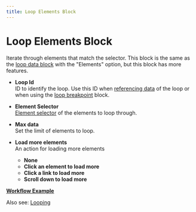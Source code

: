 ```yaml
---
title: Loop Elements Block
---
```


# Loop Elements Block

Iterate through elements that match the selector. This block is the same as the [loop data block](/blocks/loop-data.md) with the "Elements" option, but this block has more features.

- **Loop Id** <br />
ID to identify the loop. Use this ID when [referencing data](#accessing-data) of the loop or when using the [loop breakpoint](/blocks/loop-breakpoint) block.

- **Element Selector** <br />
[Element selector](../workflow/element-selector.md) of the elements to loop through.

- **Max data** <br />
Set the limit of elements to loop.

- **Load more elements** <br />
	An action for loading more elements
	- **None**
	- **Click an element to load more**
	- **Click a link to load more**
	- **Scroll down to load more**

[**Workflow Example**](https://extension.automa.site/workflow/sIGixG_Cpb5wOaw05_2tZ)


Also see: [Looping](../workflow/looping.md#using-the-loop-data-or-loop-elements-block)